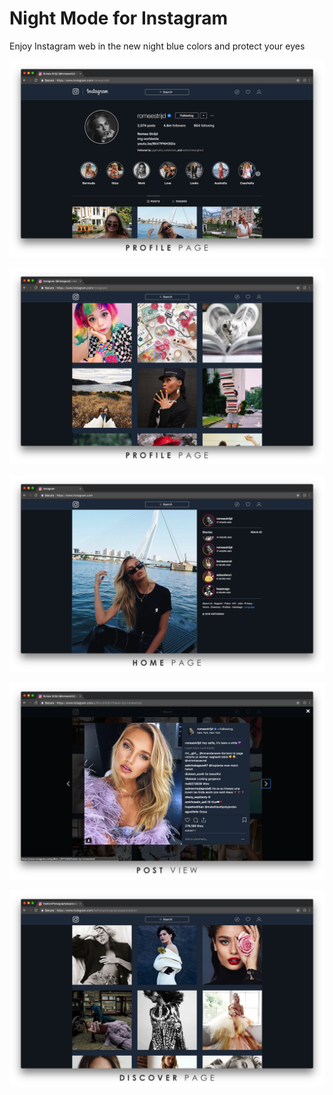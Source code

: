 # Night Mode for Instagram
Enjoy Instagram web in the new night blue colors and protect your eyes

![](imgs/screenshots1.png)

![](imgs/screenshots2.png)

![](imgs/screenshots3.png)

![](imgs/screenshots4.png)

![](imgs/screenshots5.png)
